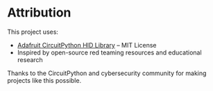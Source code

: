 # Attribution

This project uses:
- [Adafruit CircuitPython HID Library](https://github.com/adafruit/Adafruit_CircuitPython_HID ) – MIT License
- Inspired by open-source red teaming resources and educational research

Thanks to the CircuitPython and cybersecurity community for making projects like this possible.
